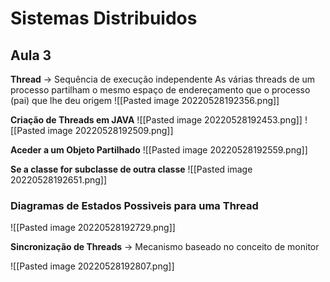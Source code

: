 # Sistemas Distribuidos

## Aula 3
**Thread** -> Sequência de execução independente
As várias threads de um processo partilham o mesmo espaço de endereçamento que o processo (pai) que lhe deu origem
![[Pasted image 20220528192356.png]]

**Criação de Threads em JAVA**
![[Pasted image 20220528192453.png]]
![[Pasted image 20220528192509.png]]

**Aceder a um Objeto Partilhado**
![[Pasted image 20220528192559.png]]

**Se a classe for subclasse de outra classe**
![[Pasted image 20220528192651.png]]

### Diagramas de Estados Possiveis para uma Thread
![[Pasted image 20220528192729.png]]

**Sincronização de Threads** -> Mecanismo baseado no conceito de monitor

![[Pasted image 20220528192807.png]]


